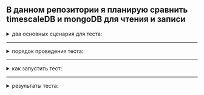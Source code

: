 ## В данном репозитории я планирую сравнить timescaleDB и mongoDB для чтения и записи


<details>
  <summary>два основных сценария для теста:</summary>

>эти сценарии и есть моя основная нагрузка и сложность внутри реального проекта, для решения и были написаны эти тесты:
>1) запись 50к строк, вплоть до 500кк строк 
>2) так как в таблице будет примерно 100к уникальных id, указывающих на имена предметов, то на 1 предмет будет приходится примерно 5к записей, тут я и хочу проверить, на сколько шустро я буду получать эти 5к записей для каждого предмета, по мере заполнения таблицы
</details>

---

<details>
<summary>порядок проведения теста:</summary>

- Создать контейнер в Docker для каждой базы данных
- Сформировать таблицу с колонками: item_id, order_price, sale_price, date_added
- Создать код в Python для сравнения скоростей выполнения двух наших сценариев (брать средние значения результатов, чтобы исключить выбросы и получить объективное сравнение), вот подробные сценарии тестов:
    1) Оценить, как меняется скорость записи по мере заполнения таблицы, при каждом добавлении 50к строк
    2) Оценить, как быстро он может запихивать эти 50к строк (это не нужно для проектной задачи, но интересно)
    3) На сколько быстро я могу получать данные для каждого уникального предмета, при полном заполнении таблицы таких возвращаемых строк для каждого уникального id должно быть примерно 5к, а уникальных предметов примерно 100к (получить предельную скорость получения для каждой БД)
    4) Сравнить эту скорость при разном заполнении таблицы, для 1кк строк, 100кк и предельном в 500кк строк
    5) Отрисовать графики скоростей в matplotlib и агрегировать информацию о результатах в файл
</details>

---

<details>
  <summary>как запустить тест:</summary>

</details>

>
---
>

<details>
  <summary>результаты теста:</summary>

</details>